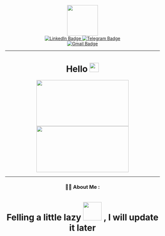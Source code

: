 <div id="header" align="center">
  <img src="https://media.giphy.com/media/M9gbBd9nbDrOTu1Mqx/giphy.gif" width="100"/>
</div>

<div id="badges" align="center">
  <a href="your-linkedin-URL">
    <img src="https://img.shields.io/badge/LinkedIn-blue?style=for-the-badge&logo=linkedin&logoColor=white" alt="LinkedIn Badge"/>
  </a>
  <a href="https://python.org">
    <img src="https://img.shields.io/badge/Telegram-blue?style=for-the-badge&logo=Telegram&logoColor=white" alt="Telegram Badge"/>
  </a>
</div>

</div>
<div id= "badges" align="center">
  <a href="Myfamily9476@gmail.com">
    <img src="https://img.shields.io/badge/Gmail-red?style=for-the-badge&logo=Gmail&logoColor=white" alt="Gmail Badge"/>
  </a>
  
  <div align="center">
  <img src="https://komarev.com/ghpvc/?username=Subhradeep00&style=flat-square&color=blue" alt=""/>
</div>

--------------------------------------------------------------------------------------------------
<div id="header" align="center">
  <h1>
  Hello
  <img src="https://media3.giphy.com/media/hvRJCLFzcasrR4ia7z/giphy.gif" width="30px"/>
  </h1>
  </div>
  
  <div align="center">
  <img src="https://media.giphy.com/media/HscDLzkO8EOTmgkhQP/giphy.gif" width="300" height="150"/>
  <img src="https://media.giphy.com/media/RbDKaczqWovIugyJmW/giphy.gif" width="300" height="150"/>
  </div>
  
  ---
  
  ### :man_technologist: About Me :
  <h1>
  Felling a little lazy <img src="https://media.giphy.com/media/f4SoNPj4otohG/giphy-downsized-large.gif" width="60"> , I will update it later 
  </h1>

  
